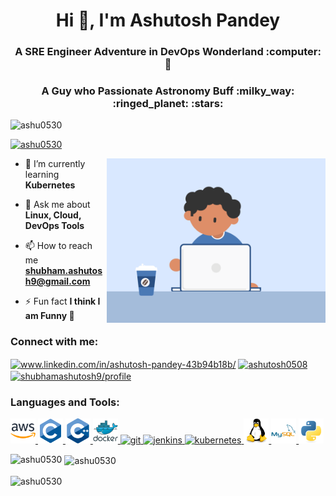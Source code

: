 <h1 align="center">Hi 👋, I'm Ashutosh Pandey</h1>
<h3 align="center">A SRE Engineer Adventure in DevOps Wonderland :computer:	 🔮	</h3>
<h3 align="center">A Guy who Passionate Astronomy Buff 	 :milky_way: :ringed_planet:	:stars:	</h3>

<p align="left"> <img src="https://komarev.com/ghpvc/?username=ashu0530&label=Profile%20views&color=0e75b6&style=flat" alt="ashu0530" /> </p>

<p align="left"> <a href="https://github.com/ryo-ma/github-profile-trophy"><img src="https://github-profile-trophy.vercel.app/?username=ashu0530" alt="ashu0530" /></a> </p>

<img align="right" alt="Coding" width="350" src="https://github.com/ashu0530/ashu0530/blob/main/boy_typing.gif">

- 🌱 I’m currently learning **Kubernetes**

- 💬 Ask me about **Linux, Cloud, DevOps Tools**

- 📫 How to reach me **shubham.ashutosh9@gmail.com**

- ⚡ Fun fact **I think I am Funny :zany_face:**

<h3 align="left">Connect with me:</h3>
<p align="left">
<a href="https://linkedin.com/in/www.linkedin.com/in/ashutosh-pandey-43b94b18b/" target="blank"><img align="center" src="https://raw.githubusercontent.com/rahuldkjain/github-profile-readme-generator/master/src/images/icons/Social/linked-in-alt.svg" alt="www.linkedin.com/in/ashutosh-pandey-43b94b18b/" height="30" width="40" /></a>
<a href="https://www.hackerrank.com/ashutosh0508" target="blank"><img align="center" src="https://raw.githubusercontent.com/rahuldkjain/github-profile-readme-generator/master/src/images/icons/Social/hackerrank.svg" alt="ashutosh0508" height="30" width="40" /></a>
<a href="https://auth.geeksforgeeks.org/user/shubhamashutosh9/profile" target="blank"><img align="center" src="https://raw.githubusercontent.com/rahuldkjain/github-profile-readme-generator/master/src/images/icons/Social/geeks-for-geeks.svg" alt="shubhamashutosh9/profile" height="30" width="40" /></a>
</p>

<h3 align="left">Languages and Tools:</h3>
<p align="left"> <a href="https://aws.amazon.com" target="_blank"> <img src="https://raw.githubusercontent.com/devicons/devicon/master/icons/amazonwebservices/amazonwebservices-original-wordmark.svg" alt="aws" width="40" height="40"/> </a> <a href="https://www.cprogramming.com/" target="_blank"> <img src="https://raw.githubusercontent.com/devicons/devicon/master/icons/c/c-original.svg" alt="c" width="40" height="40"/> </a> <a href="https://www.w3schools.com/cpp/" target="_blank"> <img src="https://raw.githubusercontent.com/devicons/devicon/master/icons/cplusplus/cplusplus-original.svg" alt="cplusplus" width="40" height="40"/> </a> <a href="https://www.docker.com/" target="_blank"> <img src="https://raw.githubusercontent.com/devicons/devicon/master/icons/docker/docker-original-wordmark.svg" alt="docker" width="40" height="40"/> </a> <a href="https://git-scm.com/" target="_blank"> <img src="https://www.vectorlogo.zone/logos/git-scm/git-scm-icon.svg" alt="git" width="40" height="40"/> </a> <a href="https://www.jenkins.io" target="_blank"> <img src="https://www.vectorlogo.zone/logos/jenkins/jenkins-icon.svg" alt="jenkins" width="40" height="40"/> </a> <a href="https://kubernetes.io" target="_blank"> <img src="https://www.vectorlogo.zone/logos/kubernetes/kubernetes-icon.svg" alt="kubernetes" width="40" height="40"/> </a> <a href="https://www.linux.org/" target="_blank"> <img src="https://raw.githubusercontent.com/devicons/devicon/master/icons/linux/linux-original.svg" alt="linux" width="40" height="40"/> </a> <a href="https://www.mysql.com/" target="_blank"> <img src="https://raw.githubusercontent.com/devicons/devicon/master/icons/mysql/mysql-original-wordmark.svg" alt="mysql" width="40" height="40"/> </a> <a href="https://www.python.org" target="_blank"> <img src="https://raw.githubusercontent.com/devicons/devicon/master/icons/python/python-original.svg" alt="python" width="40" height="40"/> </a> </p>

<p><img align="left" src="https://github-readme-stats.vercel.app/api/top-langs?username=ashu0530&show_icons=true&locale=en&langs_count=10&layout=compact&theme=dark" alt="ashu0530" /></p>

<p>&nbsp;<img align="center" src="https://github-readme-stats.vercel.app/api?username=ashu0530&show_icons=true&locale=en&theme=transparent" alt="ashu0530" /></p>

<p><img align="center" src="https://github-readme-streak-stats.herokuapp.com/?user=ashu0530&theme=dark" alt="ashu0530" /></p>
